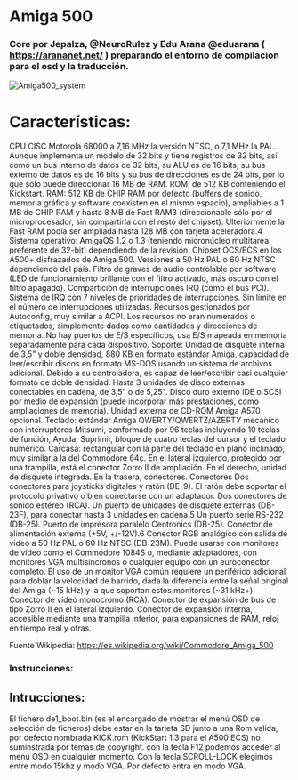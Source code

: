 # Amiga 500

### Core por Jepalza, @NeuroRulez y Edu Arana @eduarana ( https://arananet.net/ ) preparando el entorno de compilacion para el osd y la traducción.

![Amiga500_system](https://user-images.githubusercontent.com/31018768/71216316-77f49300-22ba-11ea-937a-9e4053472e94.jpg)

# Características:

CPU CISC Motorola 68000 a 7,16 MHz la versión NTSC, o 7,1 MHz la PAL. Aunque implementa un modelo de 32 bits y tiene registros de 32 bits, así como un bus interno de datos de 32 bits, su ALU es de 16 bits, su bus externo de datos es de 16 bits y su bus de direcciones es de 24 bits, por lo que sólo puede direccionar 16 MB de RAM.
ROM: de 512 KB conteniendo el Kickstart.
RAM: 512 KB de CHIP RAM por defecto (buffers de sonido, memoria gráfica y software coexisten en el mismo espacio), ampliables a 1 MB de CHIP RAM y hasta 8 MB de Fast RAM3​ (direccionable sólo por el microprocesador, sin compartirla con el resto del chipset). Ulteriormente la Fast RAM podía ser ampliada hasta 128 MB con tarjeta aceleradora.4​
Sistema operativo: AmigaOS 1.2 o 1.3 (teniendo micronúcleo multitarea preferente de 32-bit) dependiendo de la revisión.
Chipset OCS/ECS en los A500+ disfrazados de Amiga 500.
Versiones a 50 Hz PAL o 60 Hz NTSC dependiendo del país.
Filtro de graves de audio controlable por software (LED de funcionamiento brillante con el filtro activado, más oscuro con el filtro apagado).
Compartición de interrupciones IRQ (como el bus PCI).
Sistema de IRQ con 7 niveles de prioridades de interrupciones.
Sin límite en el número de interrupciones utilizadas.
Recursos gestionados por Autoconfig, muy similar a ACPI. Los recursos no eran numerados o etiquetados, simplemente dados como cantidades y direcciones de memoria.
No hay puertos de E/S específicos, usa E/S mapeada en memoria separadamente para cada dispositivo.
Soporte:
Unidad de disquete interna de 3,5" y doble densidad, 880 KB en formato estándar Amiga, capacidad de leer/escribir discos en formato MS-DOS usando un sistema de archivos adicional. Debido a su controladora, es capaz de leer/escribir casi cualquier formato de doble densidad.
Hasta 3 unidades de disco externas conectables en cadena, de 3,5" o de 5,25".
Disco duro externo IDE o SCSI por medio de expansión (puede incorporar más prestaciones, como ampliaciones de memoria).
Unidad externa de CD-ROM Amiga A570 opcional.
Teclado: estándar Amiga QWERTY/QWERTZ/AZERTY mecánico con interruptores Mitsumi, conformado por 96 teclas incluyendo 10 teclas de función, Ayuda, Suprimir, bloque de cuatro teclas del cursor y el teclado numérico.
Carcasa: rectangular con la parte del teclado en plano inclinado, muy similar a la del Commodore 64c. En el lateral izquierdo, protegido por una trampilla, está el conector Zorro II de ampliación. En el derecho, unidad de disquete integrada. En la trasera, conectores.
Conectores
Dos conectores para joysticks digitales y ratón (DE-9). El ratón debe soportar el protocolo privativo o bien conectarse con un adaptador.
Dos conectores de sonido estéreo (RCA).
Un puerto de unidades de disquete externas (DB-23F), para conectar hasta 3 unidades en cadena.5​
Un puerto serie RS-232 (DB-25).
Puerto de impresora paralelo Centronics (DB-25).
Conector de alimentación externa (+5V, +/-12V).6​
Conector RGB analógico con salida de video a 50 Hz PAL o 60 Hz NTSC (DB-23M). Puede usarse con monitores de vídeo como el Commodore 1084S o, mediante adaptadores, con monitores VGA multisíncronos o cualquier equipo con un euroconector completo. El uso de un monitor VGA común requiere un periférico adicional para doblar la velocidad de barrido, dada la diferencia entre la señal original del Amiga (~15 kHz) y la que soportan estos monitores (~31 kHz+).
Conector de vídeo monocromo (RCA).
Conector de expansión de bus de tipo Zorro II en el lateral izquierdo.
Conector de expansión interna, accesible mediante una trampilla inferior, para expansiones de RAM, reloj en tiempo real y otras.

Fuente Wikipedia: https://es.wikipedia.org/wiki/Commodore_Amiga_500

### Instrucciones:

## Intrucciones:

El fichero de1_boot.bin (es el encargado de mostrar el menú OSD de selección de ficheros) debe estar en la tarjeta SD junto a una Rom valida, por defecto nombrada KICK.rom (KickStart 1.3 para el A500 ECS) no suminstrada por temas de copyright. con la tecla F12 podemos acceder al menú OSD en cualquier momento. Con la tecla SCROLL-LOCK elegimos entre modo 15khz y modo VGA. Por defecto entra en modo VGA.
